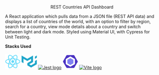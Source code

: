 <div align="center">

REST Countries API Dashboard

</div>

A React application which pulls data from a JSON file (REST API data) and displays a list of countries of the world, with an option to filter by region, search for a country, view mode details about a country and switch between light and dark mode. Styled using Material UI, with Cypress for Unit Testing.

<strong>Stacks Used</strong><br>
<br>
<a target="_blank" rel="noopener noreferrer" href="https://github.com/devicons/devicon/blob/master/icons/react/react-original.svg"><img src="https://github.com/devicons/devicon/blob/master/icons/react/react-original.svg" alt="React logo" width="50" height="50" style="max-width:100%;"></a>
<a target="_blank" rel="noopener noreferrer" href="https://github.com/devicons/devicon/blob/master/icons/materialui/materialui-plain.svg"><img src="https://github.com/devicons/devicon/blob/master/icons/materialui/materialui-plain.svg" alt="Material UI logo" height="50" style="max-width:100%;"></a>
<a target="_blank" rel="noopener noreferrer" href="https://www.cypress.io/images/layouts/navbar-brand.svg"><img src="https://www.cypress.io/images/layouts/navbar-brand.svg" alt="Jest logo" height="50" style="max-width:100%;"></a>
<a target="_blank" rel="noopener noreferrer" href="https://github.com/devicons/devicon/blob/master/icons/eslint/eslint-original.svg"><img src="https://github.com/devicons/devicon/blob/master/icons/eslint/eslint-original.svg" alt="ESLint logo" width="50" height="50" style="max-width:100%;"></a>
<a target="_blank" rel="noopener noreferrer" href="https://github.com/vitejs/vite/blob/main/docs/public/logo.svg"><img src="https://github.com/vitejs/vite/blob/main/docs/public/logo.svg" alt="Vite logo" width="50" height="50" style="max-width:100%;"></a>